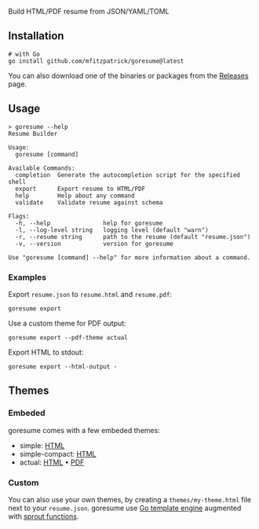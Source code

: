 Build HTML/PDF resume from JSON/YAML/TOML

## Installation

```
# with Go
go install github.com/mfitzpatrick/goresume@latest
```

You can also download one of the binaries or packages from the
[Releases](https://github.com/mfitzpatrick/goresume/releases) page.

## Usage

```
> goresume --help
Resume Builder

Usage:
  goresume [command]

Available Commands:
  completion  Generate the autocompletion script for the specified shell
  export      Export resume to HTML/PDF
  help        Help about any command
  validate    Validate resume against schema

Flags:
  -h, --help               help for goresume
  -l, --log-level string   logging level (default "warn")
  -r, --resume string      path to the resume (default "resume.json")
  -v, --version            version for goresume

Use "goresume [command] --help" for more information about a command.
```

### Examples

Export `resume.json` to `resume.html` and `resume.pdf`:

```
goresume export
```

Use a custom theme for PDF output:

```
goresume export --pdf-theme actual
```

Export HTML to stdout:

```
goresume export --html-output -
```

## Themes

### Embeded

goresume comes with a few embeded themes:

* simple: [HTML](https://nikaro.github.io/goresume/simple.html)
* simple-compact: [HTML](https://nikaro.github.io/goresume/simple-compact.html)
* actual: [HTML](https://nikaro.github.io/goresume/actual.html) •
  [PDF](https://nikaro.github.io/goresume/actual.pdf)

### Custom

You can also use your own themes, by creating a `themes/my-theme.html` file
next to your `resume.json`. goresume use [Go template engine](https://pkg.go.dev/text/template)
augmented with [sprout functions](https://docs.atom.codes/sprout).
